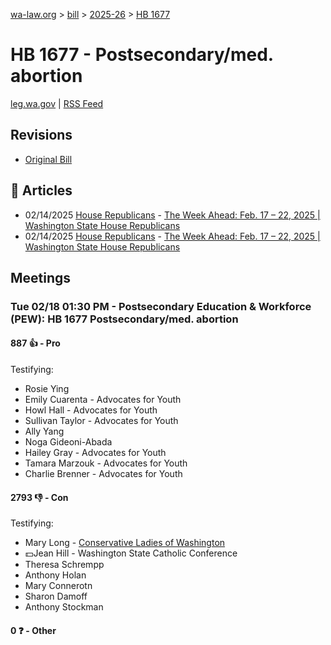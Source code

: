 [wa-law.org](/) > [bill](/bill/) > [2025-26](/bill/2025-26/) > [HB 1677](/bill/2025-26/hb/1677/)

# HB 1677 - Postsecondary/med. abortion
[leg.wa.gov](https://app.leg.wa.gov/billsummary?BillNumber=1677&Year=2025&Initiative=false) | [RSS Feed](./rss.xml)

## Revisions
* [Original Bill](1/)

## 📰 Articles
* 02/14/2025 [House Republicans](/org/house_republicans/) - [The Week Ahead: Feb. 17 – 22, 2025 | Washington State House Republicans](http://houserepublicans.wa.gov/week/the-week-ahead-feb-17-22-2025/#:~:text=HB%201677)
* 02/14/2025 [House Republicans](/org/house_republicans/) - [The Week Ahead: Feb. 17 – 22, 2025 | Washington State House Republicans](https://houserepublicans.wa.gov/week/the-week-ahead-feb-17-22-2025/#:~:text=HB%201677)

## Meetings
### Tue 02/18 01:30 PM - Postsecondary Education & Workforce (PEW): HB 1677 Postsecondary/med. abortion
#### 887 👍 - Pro
Testifying:
* Rosie Ying
* Emily Cuarenta - Advocates for Youth
* Howl Hall - Advocates for Youth
* Sullivan Taylor - Advocates for Youth
* Ally Yang
* Noga Gideoni-Abada
* Hailey Gray - Advocates for Youth
* Tamara Marzouk - Advocates for Youth
* Charlie Brenner - Advocates for Youth

#### 2793 👎 - Con
Testifying:
* Mary Long - [Conservative Ladies of Washington](/org/conservative_ladies_of_washington/)
* 💵Jean Hill - Washington State Catholic Conference
* Theresa Schrempp
* Anthony Holan
* Mary Connerotn
* Sharon Damoff
* Anthony Stockman

#### 0 ❓ - Other

